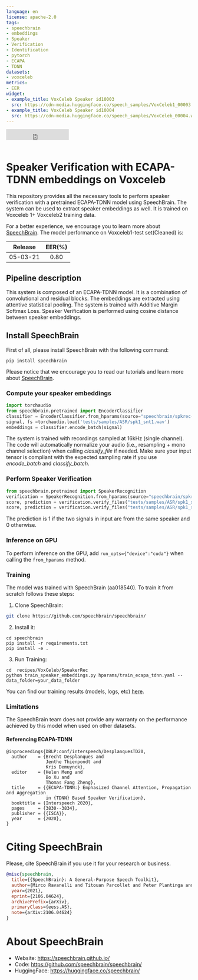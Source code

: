 ```yaml
---
language: en
license: apache-2.0
tags:
- speechbrain
- embeddings
- Speaker
- Verification
- Identification
- pytorch
- ECAPA
- TDNN
datasets:
- voxceleb
metrics:
- EER
widget:
- example_title: VoxCeleb Speaker id10003
  src: https://cdn-media.huggingface.co/speech_samples/VoxCeleb1_00003.wav
- example_title: VoxCeleb Speaker id10004
  src: https://cdn-media.huggingface.co/speech_samples/VoxCeleb_00004.wav
---
```


<iframe src="https://ghbtns.com/github-btn.html?user=speechbrain&repo=speechbrain&type=star&count=true&size=large&v=2" frameborder="0" scrolling="0" width="170" height="30" title="GitHub"></iframe>
<br/><br/>

# Speaker Verification with ECAPA-TDNN embeddings on Voxceleb

This repository provides all the necessary tools to perform speaker verification with a pretrained ECAPA-TDNN model using SpeechBrain. 
The system can be used to extract speaker embeddings as well. 
It is trained on Voxceleb 1+ Voxceleb2 training data. 

For a better experience, we encourage you to learn more about
[SpeechBrain](https://speechbrain.github.io). The model performance on Voxceleb1-test set(Cleaned) is:

| Release | EER(%) 
|:-------------:|:--------------:|
| 05-03-21 | 0.80 | 


## Pipeline description

This system is composed of an ECAPA-TDNN model. It is a combination of convolutional and residual blocks. The embeddings are extracted using attentive statistical pooling. The system is trained with Additive Margin Softmax Loss.  Speaker Verification is performed using cosine distance between speaker embeddings.

## Install SpeechBrain

First of all, please install SpeechBrain with the following command:

```
pip install speechbrain
```

Please notice that we encourage you to read our tutorials and learn more about
[SpeechBrain](https://speechbrain.github.io).

### Compute your speaker embeddings

```python
import torchaudio
from speechbrain.pretrained import EncoderClassifier
classifier = EncoderClassifier.from_hparams(source="speechbrain/spkrec-ecapa-voxceleb")
signal, fs =torchaudio.load('tests/samples/ASR/spk1_snt1.wav')
embeddings = classifier.encode_batch(signal)
```
The system is trained with recordings sampled at 16kHz (single channel).
The code will automatically normalize your audio (i.e., resampling + mono channel selection) when calling *classify_file* if needed. Make sure your input tensor is compliant with the expected sampling rate if you use *encode_batch* and *classify_batch*.

### Perform Speaker Verification

```python
from speechbrain.pretrained import SpeakerRecognition
verification = SpeakerRecognition.from_hparams(source="speechbrain/spkrec-ecapa-voxceleb", savedir="pretrained_models/spkrec-ecapa-voxceleb")
score, prediction = verification.verify_files("tests/samples/ASR/spk1_snt1.wav", "tests/samples/ASR/spk2_snt1.wav") # Different Speakers
score, prediction = verification.verify_files("tests/samples/ASR/spk1_snt1.wav", "tests/samples/ASR/spk1_snt2.wav") # Same Speaker
```
 The prediction is 1 if the two signals in input are from the same speaker and 0 otherwise.

### Inference on GPU
To perform inference on the GPU, add  `run_opts={"device":"cuda"}`  when calling the `from_hparams` method.

### Training
The model was trained with SpeechBrain (aa018540).
To train it from scratch follows these steps:
1. Clone SpeechBrain:
```bash
git clone https://github.com/speechbrain/speechbrain/
```
2. Install it:
```
cd speechbrain
pip install -r requirements.txt
pip install -e .
```

3. Run Training:
```
cd  recipes/VoxCeleb/SpeakerRec
python train_speaker_embeddings.py hparams/train_ecapa_tdnn.yaml --data_folder=your_data_folder
```

You can find our training results (models, logs, etc) [here](https://drive.google.com/drive/folders/1-ahC1xeyPinAHp2oAohL-02smNWO41Cc?usp=sharing).

### Limitations
The SpeechBrain team does not provide any warranty on the performance achieved by this model when used on other datasets.

#### Referencing ECAPA-TDNN
```
@inproceedings{DBLP:conf/interspeech/DesplanquesTD20,
  author    = {Brecht Desplanques and
               Jenthe Thienpondt and
               Kris Demuynck},
  editor    = {Helen Meng and
               Bo Xu and
               Thomas Fang Zheng},
  title     = {{ECAPA-TDNN:} Emphasized Channel Attention, Propagation and Aggregation
               in {TDNN} Based Speaker Verification},
  booktitle = {Interspeech 2020},
  pages     = {3830--3834},
  publisher = {{ISCA}},
  year      = {2020},
}
```

# **Citing SpeechBrain**
Please, cite SpeechBrain if you use it for your research or business.

```bibtex
@misc{speechbrain,
  title={{SpeechBrain}: A General-Purpose Speech Toolkit},
  author={Mirco Ravanelli and Titouan Parcollet and Peter Plantinga and Aku Rouhe and Samuele Cornell and Loren Lugosch and Cem Subakan and Nauman Dawalatabad and Abdelwahab Heba and Jianyuan Zhong and Ju-Chieh Chou and Sung-Lin Yeh and Szu-Wei Fu and Chien-Feng Liao and Elena Rastorgueva and François Grondin and William Aris and Hwidong Na and Yan Gao and Renato De Mori and Yoshua Bengio},
  year={2021},
  eprint={2106.04624},
  archivePrefix={arXiv},
  primaryClass={eess.AS},
  note={arXiv:2106.04624}
}
```

# **About SpeechBrain**
- Website: https://speechbrain.github.io/
- Code: https://github.com/speechbrain/speechbrain/
- HuggingFace: https://huggingface.co/speechbrain/
